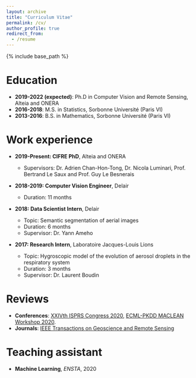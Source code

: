 ```yaml
---
layout: archive
title: "Curriculum Vitae"
permalink: /cv/
author_profile: true
redirect_from:
  - /resume
---
```


{% include base_path %}

Education
======
* **2019-2022 (expected)**: Ph.D in Computer Vision and Remote Sensing, Alteia and ONERA
* **2016-2018**: M.S. in Statistics, Sorbonne Université (Paris VI)
* **2013-2016**: B.S. in Mathematics, Sorbonne Université (Paris VI)


Work experience
======
* **2019-Present: CIFRE PhD**, Alteia and ONERA
  * Supervisors: Dr. Adrien Chan-Hon-Tong, Dr. Nicola Luminari, Prof. Bertrand Le Saux and Prof.  Guy Le Besnerais

* **2018-2019: Computer Vision Engineer**, Delair
  * Duration: 11 months

* **2018: Data Scientist Intern**, Delair
  * Topic: Semantic segmentation of aerial images
  * Duration: 6 months
  * Supervisor: Dr. Yann Ameho

* **2017: Research Intern**, Laboratoire Jacques-Louis Lions
  * Topic: Hygroscopic model of the evolution of aerosol droplets in the respiratory system
  * Duration: 3 months
  * Supervisor: Dr. Laurent Boudin
  
<!-- Main skills
======
* Programming: Python, Pytorch, OpenCV, PyQGIS, R
* Tools: Git, Docker, LaTeX, Linux
* Languages: French, English -->

  
Reviews
======
* **Conferences**:  [XXIVth ISPRS Congress 2020](http://www.isprs2020-nice.com/), [ECML-PKDD MACLEAN Workshop 2020](https://sites.google.com/view/maclean2020/home?authuser=0).
* **Journals**: [IEEE Transactions on Geoscience and Remote Sensing](https://ieeexplore.ieee.org/xpl/RecentIssue.jsp?punumber=36)


Teaching assistant
======
* **Machine Learning**, *ENSTA*, 2020
